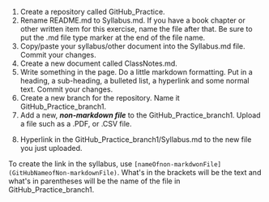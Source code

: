 1. Create a repository called GitHub_Practice.
2. Rename README.md to Syllabus.md. If you have a book chapter or other written item for this exercise, name the file after that. Be sure to put the .md file type marker at the end of the file name.
3. Copy/paste your syllabus/other document into the Syllabus.md file. Commit your changes.
4. Create a new document called ClassNotes.md. 
5. Write something in the page. Do a little markdown formatting. Put in a heading, a sub-heading, a bulleted list, a hyperlink and some normal text. Commit your changes.
6. Create a new branch for the repository. Name it GitHub_Practice_branch1.
7. Add a new, ***non-markdown file*** to the GitHub_Practice_branch1. Upload a file such as a .PDF, or .CSV file.
<!--- I purposefully did not remind students to commit changes in the last instruction. I wanted them to learn to do it automatically.
-->
8. Hyperlink in the GitHub_Practice_branch1/Syllabus.md to the new file you just uploaded.
 
To create the link in the syllabus, use `[nameOfnon-markdwonFile](GitHubNameofNon-markdownFile)`. What's in the brackets will be the text and what's in parentheses will be the name of the file in GitHub_Practice_branch1.
